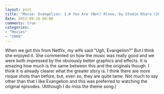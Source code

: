 ```yaml
---
layout: post
title: "Movie: Evangelion: 1.0 You Are (Not) Alone, by Studio Khara (2009)"
date: 2012-09-26 00:00
comments: true
categories:
- "Movies"
- "2009"
---
```


When we got this from Netflix, my wife said "Ugh, Evangelion?" But
I think she enjoyed it. She commented on how the music was really
good and we were both impressed by the obviously better graphics
and effects. It is amazing how much is the same between this and
the originals though. I think it is already clearer what the
greater story is. I think there are more risque shots than before,
but, even so, they are quite tame. Not much to say other than that
I like Evangelion and this was preferred to watching the original
episodes. (Although I do miss the theme song.)
